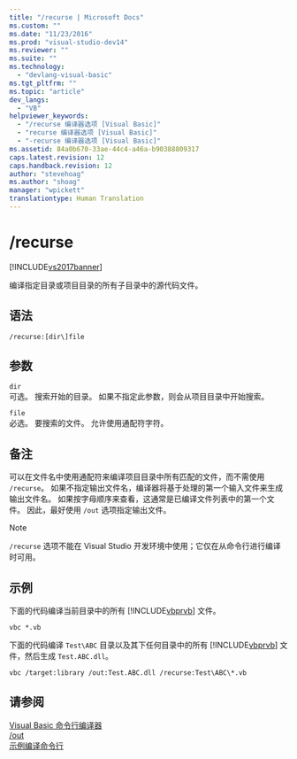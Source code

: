 ```yaml
---
title: "/recurse | Microsoft Docs"
ms.custom: ""
ms.date: "11/23/2016"
ms.prod: "visual-studio-dev14"
ms.reviewer: ""
ms.suite: ""
ms.technology: 
  - "devlang-visual-basic"
ms.tgt_pltfrm: ""
ms.topic: "article"
dev_langs: 
  - "VB"
helpviewer_keywords: 
  - "/recurse 编译器选项 [Visual Basic]"
  - "recurse 编译器选项 [Visual Basic]"
  - "-recurse 编译器选项 [Visual Basic]"
ms.assetid: 84a0b670-33ae-44c4-a46a-b90388809317
caps.latest.revision: 12
caps.handback.revision: 12
author: "stevehoag"
ms.author: "shoag"
manager: "wpickett"
translationtype: Human Translation
---
```

# /recurse
[!INCLUDE[vs2017banner](../../../csharp/includes/vs2017banner.md)]

编译指定目录或项目目录的所有子目录中的源代码文件。  
  
## 语法  
  
```  
/recurse:[dir\]file  
```  
  
## 参数  
 `dir`  
 可选。  搜索开始的目录。  如果不指定此参数，则会从项目目录中开始搜索。  
  
 `file`  
 必选。  要搜索的文件。  允许使用通配符字符。  
  
## 备注  
 可以在文件名中使用通配符来编译项目目录中所有匹配的文件，而不需使用 `/recurse`。  如果不指定输出文件名，编译器将基于处理的第一个输入文件来生成输出文件名。  如果按字母顺序来查看，这通常是已编译文件列表中的第一个文件。  因此，最好使用 `/out` 选项指定输出文件。  
  
> [!NOTE]
>  `/recurse` 选项不能在 Visual Studio 开发环境中使用；它仅在从命令行进行编译时可用。  
  
## 示例  
 下面的代码编译当前目录中的所有 [!INCLUDE[vbprvb](../../../csharp/programming-guide/concepts/linq/includes/vbprvb_md.md)] 文件。  
  
```  
vbc *.vb  
```  
  
 下面的代码编译 `Test\ABC` 目录以及其下任何目录中的所有 [!INCLUDE[vbprvb](../../../csharp/programming-guide/concepts/linq/includes/vbprvb_md.md)] 文件，然后生成 `Test.ABC.dll`。  
  
```  
vbc /target:library /out:Test.ABC.dll /recurse:Test\ABC\*.vb  
```  
  
## 请参阅  
 [Visual Basic 命令行编译器](../../../visual-basic/reference/command-line-compiler/index.md)   
 [\/out](../../../visual-basic/reference/command-line-compiler/out.md)   
 [示例编译命令行](../../../visual-basic/reference/command-line-compiler/sample-compilation-command-lines.md)